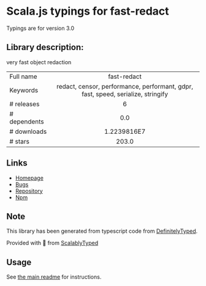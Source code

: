 
# Scala.js typings for fast-redact

Typings are for version 3.0

## Library description:
very fast object redaction

|                    |                 |
| ------------------ | :-------------: |
| Full name          | fast-redact |
| Keywords           | redact, censor, performance, performant, gdpr, fast, speed, serialize, stringify |
| # releases         | 6 |
| # dependents       | 0.0 |
| # downloads        | 1.2239816E7 |
| # stars            | 203.0 |

## Links
- [Homepage](https://github.com/davidmarkclements/fast-redact#readme)
- [Bugs](https://github.com/davidmarkclements/fast-redact/issues)
- [Repository](https://github.com/davidmarkclements/fast-redact)
- [Npm](https://www.npmjs.com/package/fast-redact)
    


## Note
This library has been generated from typescript code from [DefinitelyTyped](https://definitelytyped.org).

Provided with :purple_heart: from [ScalablyTyped](https://github.com/oyvindberg/ScalablyTyped)

## Usage
See [the main readme](../../readme.md) for instructions.


